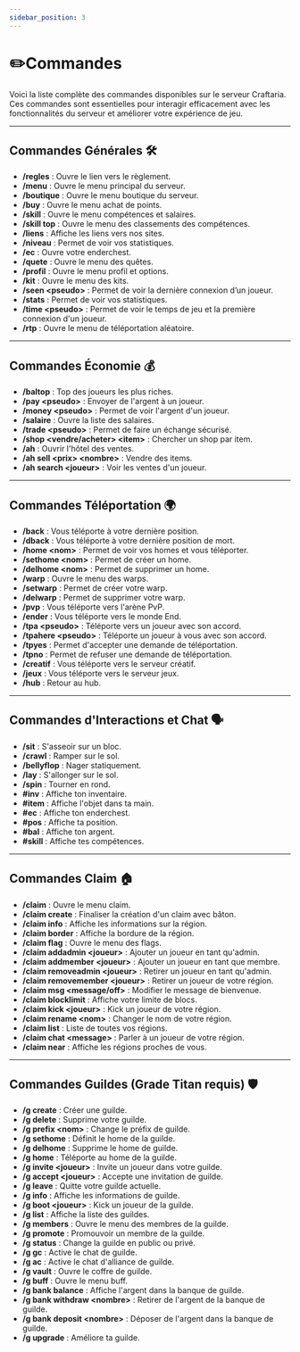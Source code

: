 ```yaml
---
sidebar_position: 3
---
```


# ✏️Commandes

Voici la liste complète des commandes disponibles sur le serveur Craftaria. Ces commandes sont essentielles pour interagir efficacement avec les fonctionnalités du serveur et améliorer votre expérience de jeu.

---

## Commandes Générales 🛠️
- **/regles** : Ouvre le lien vers le règlement.
- **/menu** : Ouvre le menu principal du serveur.
- **/boutique** : Ouvre le menu boutique du serveur.
- **/buy** : Ouvre le menu achat de points.
- **/skill** : Ouvre le menu compétences et salaires.
- **/skill top** : Ouvre le menu des classements des compétences.
- **/liens** : Affiche les liens vers nos sites.
- **/niveau** : Permet de voir vos statistiques.
- **/ec** : Ouvre votre enderchest.
- **/quete** : Ouvre le menu des quêtes.
- **/profil** : Ouvre le menu profil et options.
- **/kit** : Ouvre le menu des kits.
- **/seen \<pseudo\>** : Permet de voir la dernière connexion d’un joueur.
- **/stats** : Permet de voir vos statistiques.
- **/time \<pseudo\>** : Permet de voir le temps de jeu et la première connexion d'un joueur.
- **/rtp** : Ouvre le menu de téléportation aléatoire.

---

## Commandes Économie 💰
- **/baltop** : Top des joueurs les plus riches.
- **/pay &lt;pseudo&gt;** : Envoyer de l'argent à un joueur.
- **/money &lt;pseudo&gt;** : Permet de voir l'argent d'un joueur.
- **/salaire** : Ouvre la liste des salaires.
- **/trade &lt;pseudo&gt;** : Permet de faire un échange sécurisé.
- **/shop &lt;vendre/acheter&gt; &lt;item&gt;** : Chercher un shop par item.
- **/ah** : Ouvrir l'hôtel des ventes.
- **/ah sell &lt;prix&gt; &lt;nombre&gt;** : Vendre des items.
- **/ah search &lt;joueur&gt;** : Voir les ventes d'un joueur.

---

## Commandes Téléportation 🌍
- **/back** : Vous téléporte à votre dernière position.
- **/dback** : Vous téléporte à votre dernière position de mort.
- **/home &lt;nom&gt;** : Permet de voir vos homes et vous téléporter.
- **/sethome &lt;nom&gt;** : Permet de créer un home.
- **/delhome &lt;nom&gt;** : Permet de supprimer un home.
- **/warp** : Ouvre le menu des warps.
- **/setwarp** : Permet de créer votre warp.
- **/delwarp** : Permet de supprimer votre warp.
- **/pvp** : Vous téléporte vers l'arène PvP.
- **/ender** : Vous téléporte vers le monde End.
- **/tpa &lt;pseudo&gt;** : Téléporte vers un joueur avec son accord.
- **/tpahere &lt;pseudo&gt;** : Téléporte un joueur à vous avec son accord.
- **/tpyes** : Permet d'accepter une demande de téléportation.
- **/tpno** : Permet de refuser une demande de téléportation.
- **/creatif** : Vous téléporte vers le serveur créatif.
- **/jeux** : Vous téléporte vers le serveur jeux.
- **/hub** : Retour au hub.

---

## Commandes d'Interactions et Chat 🗣️
- **/sit** : S'asseoir sur un bloc.
- **/crawl** : Ramper sur le sol.
- **/bellyflop** : Nager statiquement.
- **/lay** : S'allonger sur le sol.
- **/spin** : Tourner en rond.
- **#inv** : Affiche ton inventaire.
- **#item** : Affiche l'objet dans ta main.
- **#ec** : Affiche ton enderchest.
- **#pos** : Affiche ta position.
- **#bal** : Affiche ton argent.
- **#skill** : Affiche tes compétences.

---

## Commandes Claim 🏠
- **/claim** : Ouvre le menu claim.
- **/claim create** : Finaliser la création d'un claim avec bâton.
- **/claim info** : Affiche les informations sur la région.
- **/claim border** : Affiche la bordure de la région.
- **/claim flag** : Ouvre le menu des flags.
- **/claim addadmin &lt;joueur&gt;** : Ajouter un joueur en tant qu'admin.
- **/claim addmember &lt;joueur&gt;** : Ajouter un joueur en tant que membre.
- **/claim removeadmin &lt;joueur&gt;** : Retirer un joueur en tant qu'admin.
- **/claim removemember &lt;joueur&gt;** : Retirer un joueur de votre région.
- **/claim msg &lt;message/off&gt;** : Modifier le message de bienvenue.
- **/claim blocklimit** : Affiche votre limite de blocs.
- **/claim kick &lt;joueur&gt;** : Kick un joueur de votre région.
- **/claim rename &lt;nom&gt;** : Changer le nom de votre région.
- **/claim list** : Liste de toutes vos régions.
- **/claim chat &lt;message&gt;** : Parler à un joueur de votre région.
- **/claim near** : Affiche les régions proches de vous.

---

## Commandes Guildes (Grade Titan requis) 🛡️
- **/g create** : Créer une guilde.
- **/g delete** : Supprime votre guilde.
- **/g prefix &lt;nom&gt;** : Change le préfix de guilde.
- **/g sethome** : Définit le home de la guilde.
- **/g delhome** : Supprime le home de guilde.
- **/g home** : Téléporte au home de la guilde.
- **/g invite &lt;joueur&gt;** : Invite un joueur dans votre guilde.
- **/g accept &lt;joueur&gt;** : Accepte une invitation de guilde.
- **/g leave** : Quitte votre guilde actuelle.
- **/g info** : Affiche les informations de guilde.
- **/g boot &lt;joueur&gt;** : Kick un joueur de la guilde.
- **/g list** : Affiche la liste des guildes.
- **/g members** : Ouvre le menu des membres de la guilde.
- **/g promote** : Promouvoir un membre de la guilde.
- **/g status** : Change la guilde en public ou privé.
- **/g gc** : Active le chat de guilde.
- **/g ac** : Active le chat d'alliance de guilde.
- **/g vault** : Ouvre le coffre de guilde.
- **/g buff** : Ouvre le menu buff.
- **/g bank balance** : Affiche l'argent dans la banque de guilde.
- **/g bank withdraw &lt;nombre&gt;** : Retirer de l'argent de la banque de guilde.
- **/g bank deposit &lt;nombre&gt;** : Déposer de l'argent dans la banque de guilde.
- **/g upgrade** : Améliore ta guilde.

